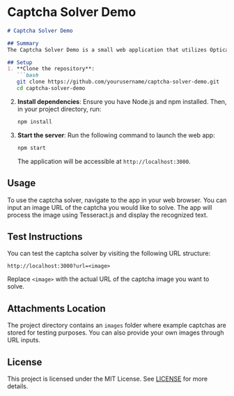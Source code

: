 # Captcha Solver Demo

```markdown
# Captcha Solver Demo

## Summary
The Captcha Solver Demo is a small web application that utilizes Optical Character Recognition (OCR) via [Tesseract.js](https://github.com/naptha/tesseract.js) to solve captchas. This project demonstrates the capabilities of OCR technology in recognizing text from images, specifically captcha forms commonly used in web applications.

## Setup
1. **Clone the repository**:
   ```bash
   git clone https://github.com/yourusername/captcha-solver-demo.git
   cd captcha-solver-demo
   ```

2. **Install dependencies**:
   Ensure you have Node.js and npm installed. Then, in your project directory, run:
   ```bash
   npm install
   ```

3. **Start the server**:
   Run the following command to launch the web app:
   ```bash
   npm start
   ```
   The application will be accessible at `http://localhost:3000`.

## Usage
To use the captcha solver, navigate to the app in your web browser. You can input an image URL of the captcha you would like to solve. The app will process the image using Tesseract.js and display the recognized text.

## Test Instructions
You can test the captcha solver by visiting the following URL structure:
```
http://localhost:3000?url=<image>
```
Replace `<image>` with the actual URL of the captcha image you want to solve.

## Attachments Location
The project directory contains an `images` folder where example captchas are stored for testing purposes. You can also provide your own images through URL inputs.

## License
This project is licensed under the MIT License. See [LICENSE](LICENSE) for more details.
```
